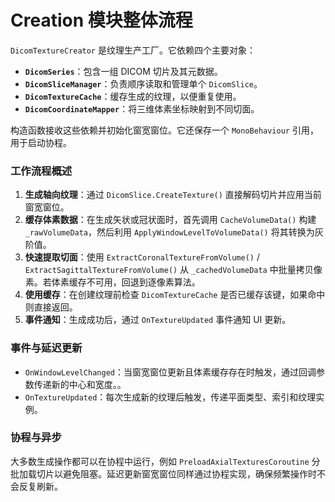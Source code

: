 # Creation 模块整体流程 

`DicomTextureCreator` 是纹理生产工厂。它依赖四个主要对象：

* **`DicomSeries`**：包含一组 DICOM 切片及其元数据。
* **`DicomSliceManager`**：负责顺序读取和管理单个 `DicomSlice`。
* **`DicomTextureCache`**：缓存生成的纹理，以便重复使用。
* **`DicomCoordinateMapper`**：将三维体素坐标映射到不同切面。

构造函数接收这些依赖并初始化窗宽窗位。它还保存一个 `MonoBehaviour` 引用，用于启动协程。

### 工作流程概述

1. **生成轴向纹理**：通过 `DicomSlice.CreateTexture()` 直接解码切片并应用当前窗宽窗位。
2. **缓存体素数据**：在生成矢状或冠状面时，首先调用 `CacheVolumeData()` 构建 `_rawVolumeData`，然后利用 `ApplyWindowLevelToVolumeData()` 将其转换为灰阶值。
3. **快速提取切面**：使用 `ExtractCoronalTextureFromVolume()` / `ExtractSagittalTextureFromVolume()` 从 `_cachedVolumeData` 中批量拷贝像素。若体素缓存不可用，回退到逐像素算法。
4. **使用缓存**：在创建纹理前检查 `DicomTextureCache` 是否已缓存该键，如果命中则直接返回。
5. **事件通知**：生成成功后，通过 `OnTextureUpdated` 事件通知 UI 更新。

### 事件与延迟更新

* `OnWindowLevelChanged`：当窗宽窗位更新且体素缓存存在时触发，通过回调参数传递新的中心和宽度。。
* `OnTextureUpdated`：每次生成新的纹理后触发，传递平面类型、索引和纹理实例。

### 协程与异步

大多数生成操作都可以在协程中运行，例如 `PreloadAxialTexturesCoroutine` 分批加载切片以避免阻塞。延迟更新窗宽窗位同样通过协程实现，确保频繁操作时不会反复刷新。